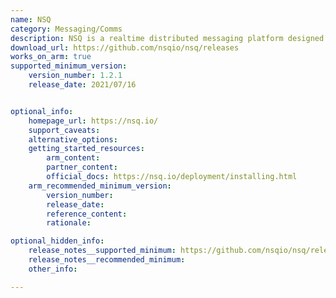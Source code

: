 ```yaml
---
name: NSQ
category: Messaging/Comms
description: NSQ is a realtime distributed messaging platform designed to operate at scale, handling billions of messages per day.
download_url: https://github.com/nsqio/nsq/releases
works_on_arm: true
supported_minimum_version:
    version_number: 1.2.1
    release_date: 2021/07/16


optional_info:
    homepage_url: https://nsq.io/
    support_caveats:
    alternative_options:
    getting_started_resources:
        arm_content:
        partner_content:
        official_docs: https://nsq.io/deployment/installing.html
    arm_recommended_minimum_version:
        version_number:
        release_date:
        reference_content:
        rationale:

optional_hidden_info:
    release_notes__supported_minimum: https://github.com/nsqio/nsq/releases/tag/v1.2.1
    release_notes__recommended_minimum:
    other_info:

---
```


